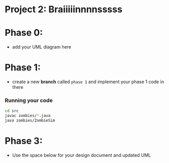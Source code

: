 # Project 2: Braiiiiinnnnsssss

# Phase 0: 

- add your UML diagram here 

# Phase 1:

- create a new **branch** called `phase 1` and implement your phase 1 code in there

### Running your code

```bash
cd src
javac zombies/*.java
java zombies/ZombieSim
```

# Phase 3:

- Use the space below for your design document and updated UML 